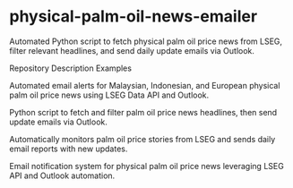 # physical-palm-oil-news-emailer
Automated Python script to fetch physical palm oil price news from LSEG, filter relevant headlines, and send daily update emails via Outlook.

Repository Description Examples

Automated email alerts for Malaysian, Indonesian, and European physical palm oil price news using LSEG Data API and Outlook.

Python script to fetch and filter palm oil price news headlines, then send update emails via Outlook.

Automatically monitors palm oil price stories from LSEG and sends daily email reports with new updates.

Email notification system for physical palm oil price news leveraging LSEG API and Outlook automation.
